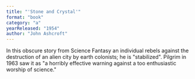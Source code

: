 ```yaml
---
title: "'Stone and Crystal'"
format: "book"
category: "a"
yearReleased: "1954"
author: "John Ashcroft"
---
```

In this obscure story from Science Fantasy an  individual rebels against the destruction of an alien city by earth colonists;  he is "stabilized". Pilgrim in 1963 saw it as "a horribly effective warning  against a too enthusiastic worship of science."
 